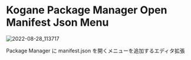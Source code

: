 # Kogane Package Manager Open Manifest Json Menu

![2022-08-28_113717](https://user-images.githubusercontent.com/6134875/187055031-78a59814-587d-4b87-891c-2d06cd46b62b.png)

Package Manager に manifest.json を開くメニューを追加するエディタ拡張
